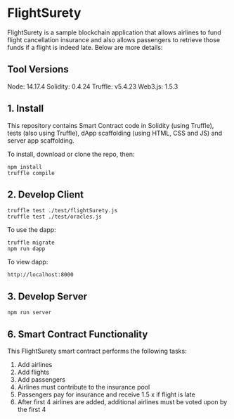 # FlightSurety

FlightSurety is a sample blockchain application that allows airlines to fund flight cancellation insurance and also allows passengers to retrieve those funds if a flight is indeed late.  Below are more details:

## Tool Versions
Node: 14.17.4
Solidity: 0.4.24
Truffle: v5.4.23
Web3.js: 1.5.3 

## 1. Install
This repository contains Smart Contract code in Solidity (using Truffle), tests (also using Truffle), dApp scaffolding (using HTML, CSS and JS) and server app scaffolding.

To install, download or clone the repo, then:

```shell script
npm install
truffle compile
```

## 2. Develop Client
```shell script
truffle test ./test/flightSurety.js
truffle test ./test/oracles.js
```

To use the dapp:
```shell script
truffle migrate
npm run dapp
```

To view dapp:
```shell script
http://localhost:8000
```

## 3. Develop Server
```shell script
npm run server
```

## 6. Smart Contract Functionality
This FlightSurety smart contract performs the following tasks:

1. Add airlines 
2. Add flights
3. Add passengers
4. Airlines must contribute to the insurance pool
5. Passengers pay for insurance and receive 1.5 x if flight is late
6. After first 4 airlines are added, additional airlines must be voted upon by the first 4

